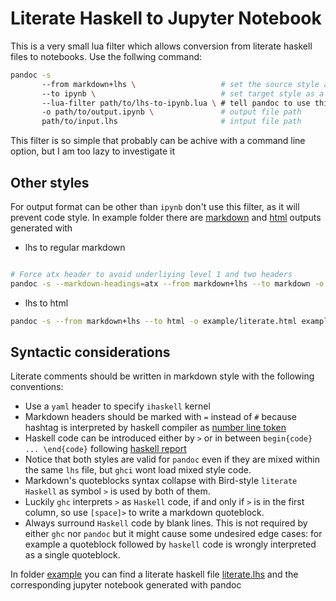 # Literate Haskell to Jupyter Notebook

This is a very small lua filter which allows conversion from literate haskell files to notebooks. Use the follwing command:

```bash
pandoc -s                                      
       --from markdown+lhs \                   # set the source style as markdown with literate haskell rules
       --to ipynb \                            # set target style as a jupter notebook
       --lua-filter path/to/lhs-to-ipynb.lua \ # tell pandoc to use this lua filter. Pandoc includes a lua interpreter, so no need to extra deps.
       -o path/to/output.ipynb \               # output file path
       path/to/input.lhs                       # intput file path
```

This filter is so simple that probably can be achive with a command line option, but I am too lazy to investigate it

## Other styles

For output format can be other than `ipynb` don't use this filter, as it will prevent code style. In example folder there are [markdown](./example/literate.md) and [html](example/literate.html) outputs generated with

- lhs to regular markdown

```bash

# Force atx header to avoid underliying level 1 and two headers
pandoc -s --markdown-headings=atx --from markdown+lhs --to markdown -o example/literate.md example/literate.lhs
```

- lhs to html

```bash
pandoc -s --from markdown+lhs --to html -o example/literate.html example/literate.lhs
```


## Syntactic considerations

Literate comments should be written in markdown style with the following conventions:

- Use a `yaml` header to specify `ihaskell` kernel
- Markdown headers should be marked with `=` instead of `#` because hashtag is interpreted by haskell compiler as [number line token](https://pandoc.org/MANUAL.html#extension-literate_haskell)
- Haskell code can be introduced either by `>` or in between `begin{code} ... \end{code}` following [haskell report](https://www.haskell.org/onlinereport/literate.html)
- Notice that both styles are valid for `pandoc` even if they are mixed within the same `lhs` file, but `ghci` wont load mixed style code.
- Markdown's quoteblocks syntax collapse with Bird-style `literate Haskell` as symbol `>` is used by both of them.
- Luckily `ghc` interprets `>` as `Haskell` code, if and only if `>` is in the first column, so use `[space]>` to write a markdown quoteblock.
- Always surround `Haskell` code by blank lines. This is not required by either `ghc` nor `pandoc` but it might cause some undesired edge cases: for example a quoteblock followed by `haskell` code is wrongly interpreted as a single quoteblock.

In folder [example](./example) you can find a literate haskell file [literate.lhs](./example/literate.lhs) and the corresponding jupyter notebook generated with pandoc
